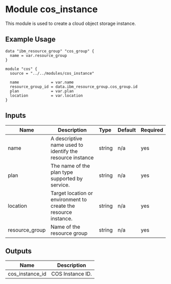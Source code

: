 # Module cos_instance

This module is used to create a cloud object storage instance.

## Example Usage
```
data "ibm_resource_group" "cos_group" {
  name = var.resource_group
}

module "cos" {
  source = "../../modules/cos_instance"

  name              = var.name
  resource_group_id = data.ibm_resource_group.cos_group.id
  plan              = var.plan
  location          = var.location
}

```

<!-- BEGINNING OF PRE-COMMIT-TERRAFORM DOCS HOOK -->
## Inputs

| Name            | Description                                                     | Type   | Default | Required |
|-----------------|-----------------------------------------------------------------|:-------|:--------|:---------|
| name            | A descriptive name used to identify the resource instance       | string | n/a     | yes      |
| plan            | The name of the plan type supported by service.                 | string | n/a     | yes      |
| location        | Target location or environment to create the resource instance. | string | n/a     | yes      |
| resource\_group | Name of the resource group                                      | string | n/a     | yes      |

## Outputs

| Name              | Description      |
|-------------------|------------------|
| cos\_instance\_id | COS Instance ID. |

<!-- END OF PRE-COMMIT-TERRAFORM DOCS HOOK -->